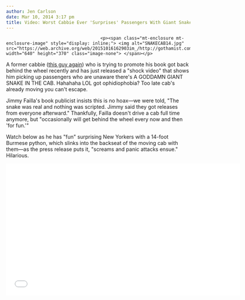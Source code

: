 ```yaml
---
author: Jen Carlson
date: Mar 10, 2014 3:17 pm
title: Video: Worst Cabbie Ever 'Surprises' Passengers With Giant Snake
---
```


	
										<p><span class="mt-enclosure mt-enclosure-image" style="display: inline;"> <img alt="SNAKECAB14.jpg" src="https://web.archive.org/web/20151016162903im_/http://gothamist.com/attachments/arts_jen/SNAKECAB14.jpg" width="640" height="370" class="image-none"> </span></p>

<p>A former cabbie (<a href="https://web.archive.org/web/20151016162903/http://gothamist.com/2014/02/11/eavesdrop_on_these_cab_conversation.php">this guy again</a>) who is trying to promote his book got back behind the wheel recently and has just released a &quot;shock video&quot; that shows him picking up passengers who are unaware there&apos;s A GODDAMN GIANT SNAKE IN THE CAB. Hahahaha LOL got ophidiophobia? Too late cab&apos;s already moving you can&apos;t escape. </p>

<p>Jimmy Failla&apos;s book publicist insists this is no hoax&#x2014;we were told, &quot;The snake was real and nothing was scripted. Jimmy said they got releases from everyone afterward.&quot; Thankfully, Failla doesn&apos;t drive a cab full time anymore, but &quot;occasionally will get behind the wheel every now and then &apos;for fun.&apos;&quot; </p>

<p>Watch below as he has &quot;fun&quot; surprising New Yorkers with a 14-foot Burmese python, which slinks into the backseat of the moving cab with them&#x2014;as the press release puts it, &quot;screams and panic attacks ensue.&quot; Hilarious.</p>

<p><iframe width="640" height="360" src="//web.archive.org/web/20151016162903if_/http://www.youtube.com/embed/aqdzvPrMjJE" frameborder="0" allowfullscreen></iframe></p>					
										
									
				